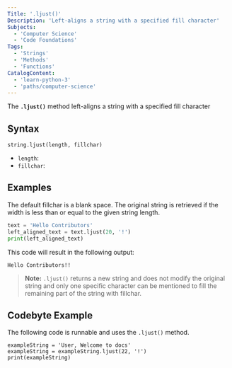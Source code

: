 ```yaml
---
Title: '.ljust()'
Description: 'Left-aligns a string with a specified fill character'
Subjects:
  - 'Computer Science'
  - 'Code Foundations'
Tags:
  - 'Strings'
  - 'Methods'
  - 'Functions'
CatalogContent:
  - 'learn-python-3'
  - 'paths/computer-science'
---
```


The **`.ljust()`** method left-aligns a string with a specified fill character

## Syntax

```pseudo
string.ljust(length, fillchar)
```

- `length`:
- `fillchar`:

## Examples

The default fillchar is a blank space. The original string is retrieved if the width is less than or equal to the given string length.

```python
text = 'Hello Contributors'
left_aligned_text = text.ljust(20, '!')
print(left_aligned_text)

```

This code will result in the following output:

```shell
Hello Contributors!!

```

> **Note:** `.ljust()` returns a new string and does not modify the original string and only one specific character can be mentioned to fill the remaining part of the string with fillchar.

## Codebyte Example

The following code is runnable and uses the `.ljust()` method.

```codebyte/python
exampleString = 'User, Welcome to docs'
exampleString = exampleString.ljust(22, '!')
print(exampleString)

```

